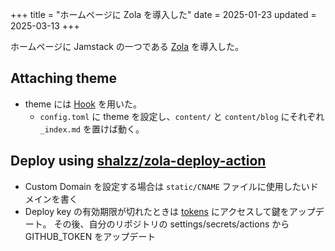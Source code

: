 +++
title = "ホームページに Zola を導入した"
date = 2025-01-23
updated = 2025-03-13
+++

ホームページに Jamstack の一つである [Zola](getzola.org) を導入した。

## Attaching theme
- theme には [Hook](https://github.com/InputUsername/zola-hook) を用いた。
    - `config.toml` に theme を設定し、`content/` と `content/blog` にそれぞれ `_index.md` を置けば動く。

## Deploy using [shalzz/zola-deploy-action](https://github.com/shalzz/zola-deploy-action)
- Custom Domain を設定する場合は `static/CNAME` ファイルに使用したいドメインを書く
- Deploy key の有効期限が切れたときは [tokens](https://github.com/settings/tokens) にアクセスして鍵をアップデート。
その後、自分のリポジトリの settings/secrets/actions からGITHUB_TOKEN をアップデート